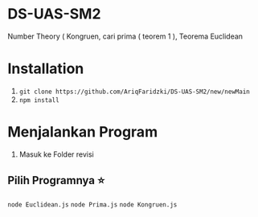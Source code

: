 # DS-UAS-SM2
Number Theory ( Kongruen, cari prima ( teorem 1 ), Teorema Euclidean

# Installation
1. `git clone https://github.com/AriqFaridzki/DS-UAS-SM2/new/newMain`
2. `npm install`

# Menjalankan Program
1. Masuk ke Folder revisi
## Pilih Programnya ⭐
`node Euclidean.js`
`node Prima.js`
`node Kongruen.js`
